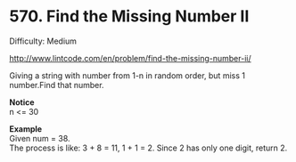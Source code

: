 # 570. Find the Missing Number II

Difficulty: Medium

http://www.lintcode.com/en/problem/find-the-missing-number-ii/

Giving a string with number from 1-n in random order, but miss 1 number.Find that number.

**Notice**  
n <= 30

**Example**  
Given num = 38.  
The process is like: 3 + 8 = 11, 1 + 1 = 2. Since 2 has only one digit, return 2.

